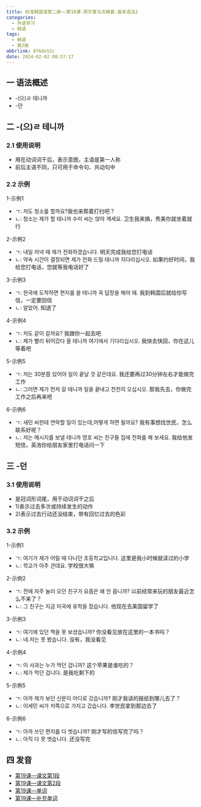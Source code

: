 ```yaml
---
title: 标准韩国语第二册——第19课-周岁宴与古稀宴-基本语法2
categories:
  - 外语学习
  - 韩语
tags:
  - 韩语
  - 第2册
abbrlink: 876de52c
date: 2024-02-02 08:57:17
---
```

## 一 语法概述

* -(으)ㄹ 테니까
* -던

<!--more-->

## 二 -(으)ㄹ 테니까

### 2.1 使用说明

* 用在动词词干后，表示意图，主语是第一人称
* 前后主语不同，只可用于命令句、共动句中

### 2.2 示例

1-示例1

* ㄱ: 저도 청소를 할까요?我也来帮着打扫吧？
* ㄴ:  청소는 제가 할 테니까 수미 씨는 앉아 계세요. 卫生我来搞，秀美你就坐着就行

2-示例2

* ㄱ:  내일 저녁 때 제가 전화하겠습니다. 明天完成我给您打电话
* ㄴ:  약속 시간이 결정되면 제가 전화 드릴 테니까 지다리십시오. 如果约好时间，我给您打电话，您就等我电话好了

3-示例3

* ㄱ:  한국에 도착하면 편지를 쓸 테니까 꼭 답장을 해야 돼. 我到韩国后就给你写信，一定要回信
* ㄴ:  알았어. 知道了

4-示例4

* ㄱ:  저도 같이 갈까요? 我跟你一起去吧
* ㄴ: 제가 빨리 뒤어갔다 올 테니까 여기에서 기다리십시오. 我快去快回，你在这儿等着吧

5-示例5

* ㄱ:  저는 30분쯤 있어야 일이 끝날 것 같은데요. 我还要再过30分钟左右才能做完工作
* ㄴ:  그러면 제가 먼저 갈 테니까 일을 끝내고 천천히 오십시오. 那我先去，你做完工作之后再来吧

6-示例6

* ㄱ:  새민 씨한테 연락할 일이 있는데,어떻게 하면 될까요?  我有事想找世民，怎么联系好呢？
* ㄴ:  저는 메시지를 보낼 테니까 영호 씨는 친구들 집에 전화를 해 보세요. 我给他发短信，英浩你给朋友家里打电话问一下

## 三 -던

### 3.1 使用说明

* 是冠词形词尾，用于动词词干之后
* 1)表示过去多次或持续发生的动作
* 2)表示过去行动还没结束，带有回忆过去的色彩

### 3.2 示例

1-示例1

* ㄱ: 여기가 제가 어릴 때 다니던 초등학교입니다. 这里是我小时候就读过的小学
* ㄴ:  학교가 아주 큰데요. 学校很大嘛

2-示例2

* ㄱ: 전에 자주 눌러 오던 친구가 요즘은 왜 안 옵니까? 以前经常来玩的朋友最近怎么不来了？
* ㄴ:  그 친구는 지금 미국에 유학을 잤습니다. 他现在去美国留学了

3-示例3

* ㄱ:  여기에 있던 책을 못 보셨습니까? 你没看见放在这里的一本书吗？
* ㄴ:  네.저는 못 봤습니다. 没有，我没看见

4-示例4

* ㄱ: 이 사과는 누가 먹던 겁니까? 这个苹果是谁吃的？
* ㄴ: 제가 먹던 겁니다. 是我吃剩下的

5-示例5

* ㄱ: 아까 제가 보던 신문이 어디로 갔습니까? 刚才我读的报纸到哪儿去了？
* ㄴ:  이세민 씨가 저쪽으로 가지고 갔습니다. 李世民拿到那边去了

6-示例6

* ㄱ:  아까 쓰던 편지를 다 썻습니까? 刚才写的信写完了吗？
* ㄴ:  아직 다 못 썻습니다.  还没写完

## 四 发音

* [第19课—课文第1段][1]
* [第19课—课文第2段][2]
* [第19课—单词][3]
* [第19课—补充单词][4]



[1]:https://active.clewm.net/ESIAqt?qrurl=http://qr31.cn/ESIAqt&gtype=1&key=c84441765bf95692d05022043335a00d52f3fd5996
[2]:https://active.clewm.net/EUASmw?qrurl=http://qr31.cn/EUASmw&gtype=1&key=3583c17f93e579090050230645bd1349105f490030
[3]:https://active.clewm.net/DPAwQo?qrurl=http://qr31.cn/DPAwQo&gtype=1&key=bcb5217f4a6b6dc6305023fbddb2d5a9797bad2052
[4]:https://active.clewm.net/FRUD0o?qrurl=http://qr31.cn/FRUD0o&gtype=1&key=18a2e1755e2afefcb05023ff0dda7bbeef95c4e072